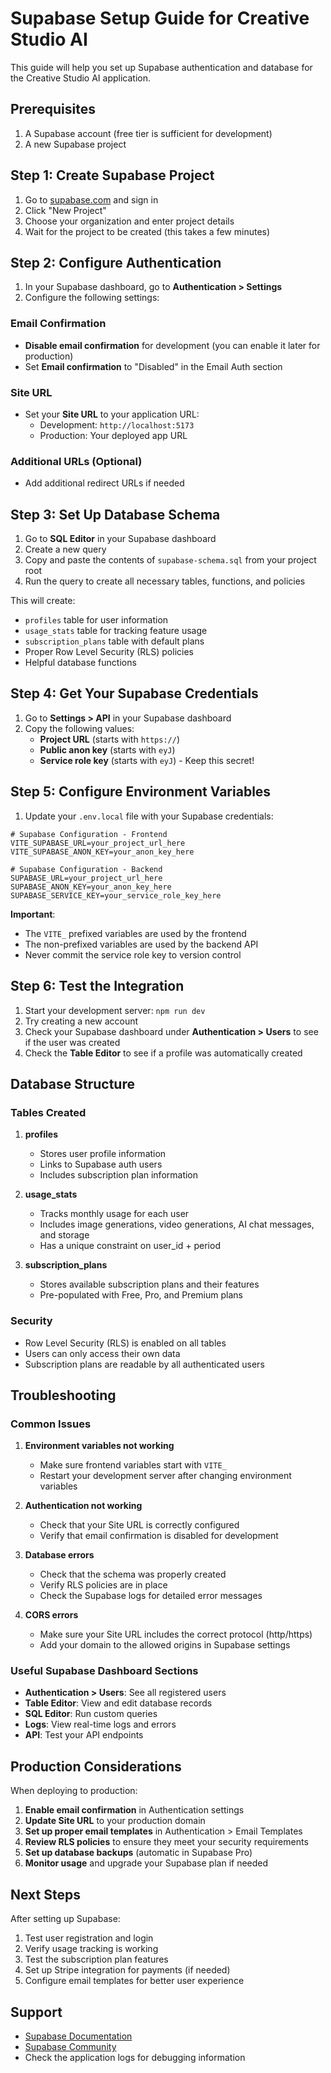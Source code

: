 # Supabase Setup Guide for Creative Studio AI

This guide will help you set up Supabase authentication and database for the Creative Studio AI application.

## Prerequisites

1. A Supabase account (free tier is sufficient for development)
2. A new Supabase project

## Step 1: Create Supabase Project

1. Go to [supabase.com](https://supabase.com) and sign in
2. Click "New Project"
3. Choose your organization and enter project details
4. Wait for the project to be created (this takes a few minutes)

## Step 2: Configure Authentication

1. In your Supabase dashboard, go to **Authentication > Settings**
2. Configure the following settings:

### Email Confirmation
- **Disable email confirmation** for development (you can enable it later for production)
- Set **Email confirmation** to "Disabled" in the Email Auth section

### Site URL
- Set your **Site URL** to your application URL:
  - Development: `http://localhost:5173`
  - Production: Your deployed app URL

### Additional URLs (Optional)
- Add additional redirect URLs if needed

## Step 3: Set Up Database Schema

1. Go to **SQL Editor** in your Supabase dashboard
2. Create a new query
3. Copy and paste the contents of `supabase-schema.sql` from your project root
4. Run the query to create all necessary tables, functions, and policies

This will create:
- `profiles` table for user information
- `usage_stats` table for tracking feature usage
- `subscription_plans` table with default plans
- Proper Row Level Security (RLS) policies
- Helpful database functions

## Step 4: Get Your Supabase Credentials

1. Go to **Settings > API** in your Supabase dashboard
2. Copy the following values:
   - **Project URL** (starts with `https://`)
   - **Public anon key** (starts with `eyJ`)
   - **Service role key** (starts with `eyJ`) - Keep this secret!

## Step 5: Configure Environment Variables

1. Update your `.env.local` file with your Supabase credentials:

```env
# Supabase Configuration - Frontend
VITE_SUPABASE_URL=your_project_url_here
VITE_SUPABASE_ANON_KEY=your_anon_key_here

# Supabase Configuration - Backend
SUPABASE_URL=your_project_url_here
SUPABASE_ANON_KEY=your_anon_key_here
SUPABASE_SERVICE_KEY=your_service_role_key_here
```

**Important**:
- The `VITE_` prefixed variables are used by the frontend
- The non-prefixed variables are used by the backend API
- Never commit the service role key to version control

## Step 6: Test the Integration

1. Start your development server: `npm run dev`
2. Try creating a new account
3. Check your Supabase dashboard under **Authentication > Users** to see if the user was created
4. Check the **Table Editor** to see if a profile was automatically created

## Database Structure

### Tables Created

1. **profiles**
   - Stores user profile information
   - Links to Supabase auth users
   - Includes subscription plan information

2. **usage_stats**
   - Tracks monthly usage for each user
   - Includes image generations, video generations, AI chat messages, and storage
   - Has a unique constraint on user_id + period

3. **subscription_plans**
   - Stores available subscription plans and their features
   - Pre-populated with Free, Pro, and Premium plans

### Security

- Row Level Security (RLS) is enabled on all tables
- Users can only access their own data
- Subscription plans are readable by all authenticated users

## Troubleshooting

### Common Issues

1. **Environment variables not working**
   - Make sure frontend variables start with `VITE_`
   - Restart your development server after changing environment variables

2. **Authentication not working**
   - Check that your Site URL is correctly configured
   - Verify that email confirmation is disabled for development

3. **Database errors**
   - Check that the schema was properly created
   - Verify RLS policies are in place
   - Check the Supabase logs for detailed error messages

4. **CORS errors**
   - Make sure your Site URL includes the correct protocol (http/https)
   - Add your domain to the allowed origins in Supabase settings

### Useful Supabase Dashboard Sections

- **Authentication > Users**: See all registered users
- **Table Editor**: View and edit database records
- **SQL Editor**: Run custom queries
- **Logs**: View real-time logs and errors
- **API**: Test your API endpoints

## Production Considerations

When deploying to production:

1. **Enable email confirmation** in Authentication settings
2. **Update Site URL** to your production domain
3. **Set up proper email templates** in Authentication > Email Templates
4. **Review RLS policies** to ensure they meet your security requirements
5. **Set up database backups** (automatic in Supabase Pro)
6. **Monitor usage** and upgrade your Supabase plan if needed

## Next Steps

After setting up Supabase:

1. Test user registration and login
2. Verify usage tracking is working
3. Test the subscription plan features
4. Set up Stripe integration for payments (if needed)
5. Configure email templates for better user experience

## Support

- [Supabase Documentation](https://supabase.com/docs)
- [Supabase Community](https://github.com/supabase/supabase/discussions)
- Check the application logs for debugging information
